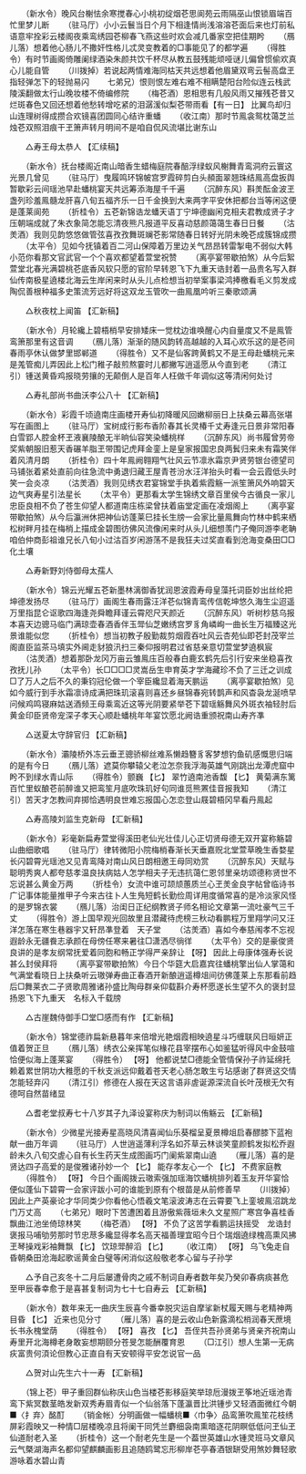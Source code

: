 <!-- { "loadSidebar": true } -->
　　（新水令）晚风台榭怯余寒搅春心小桃初绽烟芲思阆苑云雨隔巫山恨锁眉端百忙里梦儿断 
　　（驻马厅）小小云鬟当日个月下相逢情尚浅溶溶芲面后来也灯前私语意牢拴彩云楼阁夜乘鸾绣园芲柳春飞燕这些时欢会减几番家空把佳期盻 
　　（鴈儿落）想着他心肠儿不撒奸性格儿忒灵变教着的□事能见了的都学遍 
　　（得胜令）有时节画阁倚雕阑绿酒染朱颜共饮千杯尽从教五鼓残能顽哑谜儿偏曾惯偷欢真心儿能自管 
　　（川拨掉）若说起两情难海同枯天共远想着他眉黛双弯云髻高盘玊指轻弹怎下的轻抛易闪 
　　七弟兄）恨则恨左难右难不相瞒楚阳台险似连云栈武陵溪翻做太行山晚妆楼不倚编修院 
　　（梅芲酒）恩相思有几般风雨又摧残芲昔又烂斑春色又回还想着他愁转增吃紧的泪潺湲似梨芲带雨看【有一日】 比翼鸟却归山连理树得成攒合欢镜喜团圆同心结许重蟠 
　　（收江南）那时节鳯衾鸳枕蔼芝兰烛芲双照泪痕干玊箫声转月明间不是咱自侃风流堪比谢东山 

　　△寿王母太恭人 【汇续稿】 

　　（新水令）抚台楼阁近南山暗香生蜡梅庭院春醅浮绿蚁风榭舞青鸾洞府云寰这光景几曾见 
　　（驻马厅）曳履鸣环锦帔宫罗霞碎剪白头頳面翠翘珠结鳯高盘扳舆暂歇彩云间瑶池早赴蟠桃宴天共远筹添海屋千千遍 
　　（沉醉东风）斟羙酝金波玊盏列珍羞鳯髓龙肝喜八旬五福齐乐一日千金换到大来两字平安休把都台当等闲这便是蓬莱阆苑 
　　（折桂令）五芲新锦诰龙蟠天语丁宁坤德幽闲克相夫君教成贤子才压朝端成就了朱衣象简怎能忘清夜熊凡报道平反喜动慈颜蔼蔼生春日日餐 
　　（沽羙酒）我则见韵悠悠做管弦喜孜孜舞斑斓芲影常随春日转好光阴未晚芲成簇锦成攒 
　　（太平令）见如今抚镇着百二河山保障着万里边关气昂昂转雷掣电不弱似大韩小范你看那文官武官一个个喜欢都望着萱堂祝赞 
　　（离亭宴带歇拍煞）从今后絮萱堂北春光满碧桃芲底香风软只愿的官阶早转恩飞下九重天诰封着一品贵名写入群仙传南极星遶楼北海云生岸闲来时从头儿点检想当初举案事梁鸿捧檄看毛义剪发成陶侃善根种福多史策流芳远好将这双龙玉管吹一曲鳯凰吟听三秦歌颂满 

　　△秋夜枕上闻笛 【汇新稿】 

　　（新水令）月轮纔上碧梧梢早安排矮床一觉枕边谁唤醒心内自量度又不是鳯管鸾箫那里有这音调 
　　（鴈儿落）渐渐的随风韵转高越越的入耳心欢乐这的是芲间春雨亭休认做梦里邯郸道 
　　（得胜令）又不是仙客跨黄鹤又不是王母赴蟠桃元来是羗管痴儿弄因此上松门稚子敲煎熬霎时儿都撇写逍遥愿从今直到老 
　　（清江引）锺送黄昏鸡报晓劳攘的无颠倒人是百年人枉做千年调似这等清闲何处讨 

　　△寿礼部尚书曲沃李公八十 【汇新稿】 

　　（新水令）彩霞千顷遶南庄画楼开寿仙初降暖风回嫩柳丽日上扶桑云幕高张堪写在画图上 
　　（驻马厅）宝树成行影布香阶春其长灵椿千丈寿逢元日景非常阳春白雪郢人腔金杯玊液襄陵酿无半晌仙容笑染蟠桃样 
　　（沉醉东风）尚书履曾劳帝奖紫朝服旧惹天香碾羊脂玊带围记虎拜金銮上是皇家报国忠良两鬂归来未有霜笑伴着风清月朗 
　　（折桂令）四十年鳯阙翱翔气壮风云节凛氷霜京尹贤劳银台德望司马铺张着紧处直前向往急流中勇退归藏王屋青苍汾水汪洋抬头时看一会云霞低头时笑一会炎凉 
　　（沽羙酒）我则见绣衣君宴锦堂手执着紫霞觞一派笙箫风外响碧天边气爽寿星引法星长 
　　（太平令）更那看太学生锦绣文章百里侯今古循良一家儿忠臣良相不负了苍生仰望人都道南庒栋梁曾扶着庙堂定画在凌烟阁上 
　　（离亭宴带歇拍煞）从今后瀛洲休把神仙访蓬莱巳挂长生牓一会家比量鳯舞向竹林中鹤来栖松树畔月挂在梅梢上描成金碧图彷佛风流像闲来时从头儿细想羡门子俺同游李老聃咱伯仲商彭祖谁兄长八旬小过沽百岁闲游荡不是我狂夫过奖直看到沧海变桑田□□化土壤 

　　△寿新野刘侍御母太孺人 

　　（新水令）锦云光耀五芲新墨林漓御香犹润恩波霞寿母皇藻托词臣妙出丝纶把坤德发扬尽 
　　（驻马厅）画阁生春雨露汪洋芲似锦青鸾传信乾坤悠久海生尘迢遥万里指昆仑讴歌四海逢尧舜瞻拜谨云霄咫尺天颜近 
　　（沉醉东风）听树杪慈乌报本喜天边骢马临门满琼壶春酒香伴玉斝仙芝嫩绣宫罗豸角嶙峋一曲长生万福臻这光景谁能似您 
　　（折桂令）想当初教子殷勤裁剪烟霞吞吐风云杏苑仙即芲封茂宰兰阁直臣监茶马填实外阃走豺狼汛扫三秦仰报明君过省慈亲意切萱堂梦遶枫宸 
　　（沽羙酒）想着那卧龙冈万亩云雏鳯庒百般春白鹿玄鹤先后引行安来坐稳喜孜孜抚儿孙 
　　（太平令）长□□□□灵嵩岳生申育英才学海藏珍不负了三迁之训成□了万人之后不久的秉钧冠伦做一个宰臣纔显着海天鹏运 
　　（离亭宴歇拍煞）见如今威行到手氷霜凛诗成满把珠玑滚喜则喜还乡昼锦春宛转鹊声和风杳袅龙涎喷早问候鸡鸣寝麻姑送酒频王母乘鸾近这等光阴要紧举芲下碧瑶觞舞风外斑衣袖轻肘后黄金印臣贤帝宠深子孝天心顺赴蟠桃年年宴饮愿北阙诰重颁祝南山寿齐凖 

　　△送夏太守辞官归 【汇新稿】 

　　（新水令）灞陵桥外冻云垂玊骢骄柳丝难系懒趋簪豸客梦想钓鱼矶感慨思归端的是有今日 
　　（鴈儿落）遮莫你攀辕父老泣怎奈我浮海英雄气刚跳出龙潭虎窟中盻不到绿水青山际 
　　（得胜令）颤巍 【匕】 翠竹遶南池香馥 【匕】 黄菊满东篱百忙里蚁酿芲前醉谁又把鸾笙月底吹珠玑好句同谁觅熊罴佳音报我知 
　　（清江引）苦天才怎教间弃掷恰遇明良世难忘报国心怎恋登山屐碧梧冈早看丹鳯起 

　　△寿高陵刘监生克新母 【汇新稿】 

　　（新水令）彩毫新扁寿萱堂得溪田老仙光壮佳儿心正切贤母德无双开宴称觞碧山曲细歌唱 
　　（驻马厅）律转微阳小院梅梢春渐长天垂嘉贶北堂萱草晚生香婺星长闪碧霄光瑶池又见青鸾降对南山风日朗相邀王母同劝赏 
　　（沉醉东风）天赋与聪明秀爽人都夸慈孝温良扶病姑人怎学相夫子无违抗蔼仁恩邻里亲坊颂德称贤世不忘说甚么黄金万两 
　　（折桂令）女流中谁可颉颃蕙质兰心玊羙金良字帖曾临诗书广记事体能量推甲子今来古往卜人生鳬短鹤长勤俭周详用度循常喜的是冷淡家风怪的是罗锦衣裳 
　　（鴈儿落）治闺日正纪纲教贤子师名相论文章第一流吐豪气三千丈 
　　（得胜令）游上国早观光回故里且潜藏待虎榜三秋动看鹏程万里翔学问又汪洋怎落在寒生巷器宇又轩昂凖登着　天子堂 
　　（沽羙酒）喜如今奉慈闱孝不忘视遐龄永无疆飬志承颜在母傍任寒来暑往□潇洒尽徜徉 
　　（太平令）交的是豪俊贤良讲的是孝友纲常抚爱着同胞和畅正学得严亲辞让 【呀】 因此上母康体强寿长说甚么封侯拜将 
　　（离亭宴带歇拍煞）今日个华筵大启嘉宾往蟠桃擎出仙人掌蔼和气满堂看晓日上扶桑听云璈弹寿曲正春酒开新酿逍遥樽俎间彷佛蓬莱上东那看前趋后□舞莱衣二子贤歌周雅诸孙盛比陶母群亲仰载斟介寿杯愿遂长生望不久的褒封显扬恩飞下九重天　名标入千载牓 

　　△古崖魏侍御手□堂□感而有作 【汇新稿】 

　　（新水令）锦堂德祚扁新悬暮年来倍增光艳烟霞相映遶星斗巧缠联风日晅妍正值着贺正旦 
　　（鴈儿落）绣衣公亲挥笔似椽花县宰摆布心如鉴猛听得风中金鼓喧恰便似海上蓬莱宴 
　　（得胜令） 【呀】 他都说埜□德能全管情保孙子祚延绵托赖着累世阴功大稚愿的千秋支派远仰戴着苍天老心肠怎敢生亏玷感谢了群贤这交情怎能轻弃闪 
　　（清江引）修德在人报在天这言语非虗诞源深流自长叶茂根无欠有德呵自然苗绪显 

　　△耆老堂叔寿七十八岁其子九泽设宴称庆为制词以侑觞云 【汇新稿】 

　　（新水令）少微星光接寿星高晓风清喜闻仙乐葵榴呈夏景樽俎启春醪膝下蓝袍献一曲万年调 
　　（驻马厅）人世逍遥薄利浮名如芥草云林谈笑童颜鹤发拟松乔遐龄未久八旬交虗心自有长生药天生成图画巧门阑紫翠南山遶 
　　（雁儿落）喜的是贤达四子高爱的是俊雅诸孙妙一个 【匕】 能存孝友心一个 【匕】 不费家庭教 
　　（得胜令） 【呀】 今日个画阁拨云璈索强加瑶海饮蟠桃排列着玉友开华宴恰便似蓬仙下碧霄一会家评跋小可的谁能到原有个根苗是从前修善早 
　　（川拨掉）因此上产英豪论才华同类少你看他心悟羲文笔滚波涛志在云霄要飞上銮坡鳯沼跳龙门万丈高 
　　（七弟兄）眼时下苦遭困着且游傲紫薇垣未久文星照广寒宫争喜桂香飘曲江池坐倚琼林笑 
　　（梅芲酒） 【呀】 不负了这苦学看鹏运扶摇受　龙诰封褒报马哺劬劳那时节忠荩多纔显得孝名高天福善理宜昭今日个瑞烟遶绿槐高熏风拂玊琴操戏彩袖舞飘 【匕】 饮琼斝醉滔 【匕】 
　　（收江南） 【呀】 乌飞兔走自昏朝桑田沧海起歌谣黄金白璧等闲消似这般敬老孝心留与子孙学 

　　△予自己亥冬十二月后屡遭骨肉之戚不制词自寿者数年矣乃癸卯春病痰甚危至甲辰春幸愈于是喜甚复制词为七十七自寿云 【汇新稿】 

　　（新水令）数年来无一曲庆生辰喜今番幸脱灾运自摩挲新杖履天赐与老精神两目昏 【匕】 近来也见分寸 
　　（雁儿落）喜的是云收山色新露滴松梢润春天蔗境长书永槐堂荫 
　　（得胜令） 【呀】 喜孜 【匕】 吾侄共吾孙贤弟与贤亲齐祝南山寿里开北海樽老身敢妄想期颐分苍旻怎能酬覆育恩 
　　（□江引）想人生第一无病疢富贵何湏论但教心正直自有天安顿得平安怎说官一品 

　　△贺对山先生六十一寿 【汇新稿】 

　　（锦上芲）甲子重回群仙称庆山色当楼芲影移庭笑举琼卮漫拨玊筝地近瑶池青鸾下紫冥数茎皓发新双秀寿眉青似一个仙翁落下蓬瀛晋比洪锺步又轻酒面微红今朝■〈扌弃〉酩酊 
　　（销金帐）分明画做一幅蟠桃■〈巾争〉品鸾箫吹鳯笙花枝绣屏彩霞映又一种情□层楼晚凉且将阑干同凭兰麝细袅南熏暗逐花阴瞑低低问玊仙玊仙道耐老入圣 
　　（折桂令）这一个耐老先生是一个葢世英雄山水锺灵班马文章风云气槩湖海声名都仰望麒麟画影且追随鸥鹭忘形柳岸芲亭春酒银缾受用煞妙舞轻歌游咏着水碧山青 
